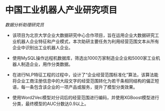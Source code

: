 # 中国工业机器人产业研究项目
*数据分析助理研究员*

- 该项目为北京大学企业大数据研究中心合作项目，旨在运用企业大数据研究工业机器人企业特征和产业模式，本次助研主要任务为利用经营范围文本从所有企业中识别出工业机器人企业。

- 使用MySQL操作远程机数据库，筛选出1000万家制造业企业和5000家工业机器人制造企业，用作分类数据。

- 在进行NLP特征工程的过程中，设计了“企业经营范围标准化”算法，该算法能将企业工商注册信息中的大段文字的经营范围转化为若干条相同结构的偏正短语，每一条包含该企业的一项产品或服务，提升了模型分类效果。

- 使用Word2Vec模型对分词后的经营范围进行编码，并使用XGBoost模型进行分类，最终模型的AUC分数达0.9以上。
